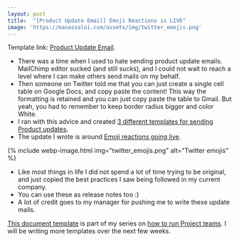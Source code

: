 ```yaml
---
layout: post
title:  "[Product Update Email] Emoji Reactions is LIVE"
image: 'https://manassaloi.com/assets/img/twitter_emojis.png'
---
```


Template link: [Product Update Email](https://docs.google.com/document/d/1ATci-GiUkTZFCVTQliKr1t3zco_aUJmlvY8jMYmR-80/edit).

- There was a time when I used to hate sending product update emails. MailChimp editor sucked (and still sucks), and I could not wait to reach a level where I can make others send mails on my behalf.
- Then someone on Twitter told me that you can just create a single cell table on Google Docs, and copy paste the content! This way the formatting is retained and you can just copy paste the table to Gmail. But yeah, you had to remember to keep border radius bigger and color White.
- I ran with this advice and created [3 different templates for sending Product updates](https://docs.google.com/document/d/1ATci-GiUkTZFCVTQliKr1t3zco_aUJmlvY8jMYmR-80/edit).
- The update I wrote is around [Emoji reactions going live](https://docs.google.com/document/d/1sUX-sm5qZ474PCQQUpvdi3lvvmWPluqHOyfXz3xKL2M/edit).

{% include webp-image.html img="twitter_emojis.png" alt="Twitter emojis" %}

- Like most things in life I did not spend a lot of time trying to be original, and just copied the best practices I saw being followed  in my current company.
- You can use these as release notes too :)
- A lot of credit goes to my manager for pushing me to write these update mails.

[This document template](https://docs.google.com/document/d/1ATci-GiUkTZFCVTQliKr1t3zco_aUJmlvY8jMYmR-80/edit) is part of my series on [how to run Project teams](https://manassaloi.com/2020/03/23/running-product-team.html). I will be writing more templates over the next few weeks.

